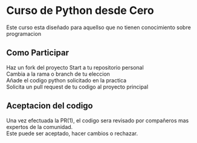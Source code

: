 # Curso de Python desde Cero

Este curso esta diseñado para aquellso que no tienen conocimiento sobre programacion  

## Como Participar

Haz un fork del proyecto Start a tu repositorio personal  
Cambia a la rama o branch de tu eleccion  
Añade el codigo python solicitado en la practica  
Solicita un pull request de tu codigo al proyecto principal  

## Aceptacion del codigo
Una vez efectuada la PR(1), el codigo sera revisado por compañeros mas expertos de la comunidad.  
Este puede ser aceptado, hacer cambios o rechazar.  


